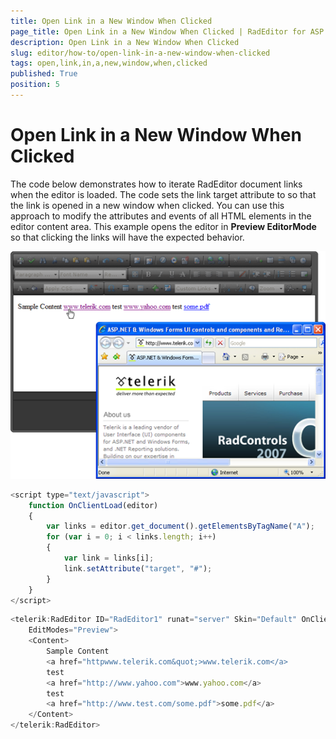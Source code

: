 ```yaml
---
title: Open Link in a New Window When Clicked
page_title: Open Link in a New Window When Clicked | RadEditor for ASP.NET AJAX Documentation
description: Open Link in a New Window When Clicked
slug: editor/how-to/open-link-in-a-new-window-when-clicked
tags: open,link,in,a,new,window,when,clicked
published: True
position: 5
---
```


# Open Link in a New Window When Clicked

The code below demonstrates how to iterate RadEditor document links when the editor is loaded. The code sets the link target attribute to so that the link is opened in a new window when clicked. You can use this approach to modify the attributes and events of all HTML elements in the editor content area. This example opens the editor in **Preview EditorMode** so that clicking the links will have the expected behavior.


![](images/editor-handlingcontent002.png)

````JavaScript
<script type="text/javascript">
	function OnClientLoad(editor)
	{
		var links = editor.get_document().getElementsByTagName("A");
		for (var i = 0; i < links.length; i++)
		{
			var link = links[i];
			link.setAttribute("target", "#");
		}
	}
</script>
````



````JavaScript
<telerik:RadEditor ID="RadEditor1" runat="server" Skin="Default" OnClientLoad="OnClientLoad"
	EditModes="Preview">
	<Content>       
		Sample Content        
		<a href="httpwww.telerik.com&quot;>www.telerik.com</a>
		test
		<a href="http://www.yahoo.com">www.yahoo.com</a>
		test
		<a href="http://www.test.com/some.pdf">some.pdf</a>
	</Content>
</telerik:RadEditor>
````


